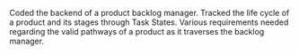 Coded the backend of a product backlog manager. Tracked the life cycle of a product and its stages through Task States. Various requirements needed regarding the valid pathways of a product as it traverses the backlog manager.
